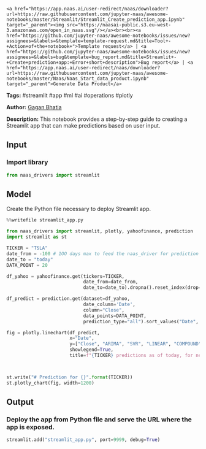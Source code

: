     <a href="https://app.naas.ai/user-redirect/naas/downloader?url=https://raw.githubusercontent.com/jupyter-naas/awesome-notebooks/master/Streamlit/Streamlit_Create_prediction_app.ipynb" target="_parent"><img src="https://naasai-public.s3.eu-west-3.amazonaws.com/open_in_naas.svg"/></a><br><br><a href="https://github.com/jupyter-naas/awesome-notebooks/issues/new?assignees=&labels=&template=template-request.md&title=Tool+-+Action+of+the+notebook+">Template request</a> | <a href="https://github.com/jupyter-naas/awesome-notebooks/issues/new?assignees=&labels=bug&template=bug_report.md&title=Streamlit+-+Create+prediction+app:+Error+short+description">Bug report</a> | <a href="https://app.naas.ai/user-redirect/naas/downloader?url=https://raw.githubusercontent.com/jupyter-naas/awesome-notebooks/master/Naas/Naas_Start_data_product.ipynb" target="_parent">Generate Data Product</a>

**Tags:** #streamlit #app #ml #ai #operations #plotly

**Author:** [Gagan Bhatia](https://github.com/gagan3012)

**Description:** This notebook provides a step-by-step guide to creating a Streamlit app that can make predictions based on user input.

## Input

### Import library


```python
from naas_drivers import streamlit
```

## Model

Create the Python file necessary to deploy Streamlit app.


```python
%%writefile streamlit_app.py

from naas_drivers import streamlit, plotly, yahoofinance, prediction
import streamlit as st

TICKER = "TSLA"
date_from = -100 # 1OO days max to feed the naas_driver for prediction
date_to = "today"
DATA_POINT = 20

df_yahoo = yahoofinance.get(tickers=TICKER,
                            date_from=date_from,
                            date_to=date_to).dropna().reset_index(drop=True)

df_predict = prediction.get(dataset=df_yahoo,
                            date_column='Date',
                            column="Close",
                            data_points=DATA_POINT,
                            prediction_type="all").sort_values("Date", ascending=False).reset_index(drop=True)

fig = plotly.linechart(df_predict,
                       x="Date",
                       y=["Close", "ARIMA", "SVR", "LINEAR", "COMPOUND"],
                       showlegend=True,
                       title=f"{TICKER} predictions as of today, for next {str(DATA_POINT)} days.")



st.write("# Prediction for {}".format(TICKER))
st.plotly_chart(fig, width=1200)
```

## Output

### Deploy the app from Python file and serve the URL where the app is exposed.


```python
streamlit.add("streamlit_app.py", port=9999, debug=True)
```


```python

```
